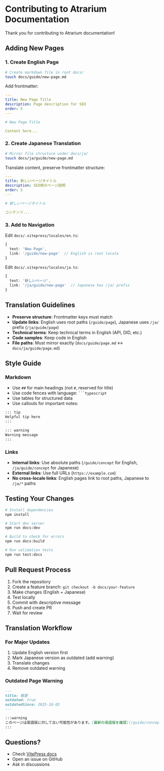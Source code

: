 # Contributing to Atrarium Documentation

Thank you for contributing to Atrarium documentation!

## Adding New Pages

### 1. Create English Page

```bash
# Create markdown file in root docs/
touch docs/guide/new-page.md
```

Add frontmatter:

```yaml
---
title: New Page Title
description: Page description for SEO
order: 5
---

# New Page Title

Content here...
```

### 2. Create Japanese Translation

```bash
# Mirror file structure under docs/ja/
touch docs/ja/guide/new-page.md
```

Translate content, preserve frontmatter structure:

```yaml
---
title: 新しいページタイトル
description: SEO用のページ説明
order: 5
---

# 新しいページタイトル

コンテンツ...
```

### 3. Add to Navigation

Edit `docs/.vitepress/locales/en.ts`:

```typescript
{
  text: 'New Page',
  link: '/guide/new-page'  // English is root locale
}
```

Edit `docs/.vitepress/locales/ja.ts`:

```typescript
{
  text: '新しいページ',
  link: '/ja/guide/new-page'  // Japanese has /ja/ prefix
}
```

## Translation Guidelines

- **Preserve structure**: Frontmatter keys must match
- **Update links**: English uses root paths (`/guide/page`), Japanese uses `/ja/` prefix (`/ja/guide/page`)
- **Technical terms**: Keep technical terms in English (API, DID, etc.)
- **Code samples**: Keep code in English
- **File paths**: Must mirror exactly (`docs/guide/page.md` ↔ `docs/ja/guide/page.md`)

## Style Guide

### Markdown

- Use `##` for main headings (not `#`, reserved for title)
- Use code fences with language: ` ```typescript `
- Use tables for structured data
- Use callouts for important notes:

```markdown
::: tip
Helpful tip here
:::

::: warning
Warning message
:::
```

### Links

- **Internal links**: Use absolute paths (`/guide/concept` for English, `/ja/guide/concept` for Japanese)
- **External links**: Use full URLs (`https://example.com`)
- **No cross-locale links**: English pages link to root paths, Japanese to `/ja/*` paths

## Testing Your Changes

```bash
# Install dependencies
npm install

# Start dev server
npm run docs:dev

# Build to check for errors
npm run docs:build

# Run validation tests
npm run test:docs
```

## Pull Request Process

1. Fork the repository
2. Create a feature branch: `git checkout -b docs/your-feature`
3. Make changes (English + Japanese)
4. Test locally
5. Commit with descriptive message
6. Push and create PR
7. Wait for review

## Translation Workflow

### For Major Updates

1. Update English version first
2. Mark Japanese version as outdated (add warning)
3. Translate changes
4. Remove outdated warning

### Outdated Page Warning

```markdown
---
title: 概要
outdated: true
outdatedSince: 2025-10-03
---

:::warning
このページは英語版に対して古い可能性があります。[最新の英語版を確認](/guide/concept)
:::
```

## Questions?

- Check [VitePress docs](https://vitepress.dev/)
- Open an issue on GitHub
- Ask in discussions
